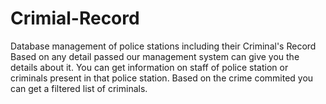 # Crimial-Record
Database management of police stations including their Criminal's Record
Based on any detail passed our management system can give you the details about it.
You can get information on staff of police station or criminals present in that police station.
Based on the crime commited you can get a filtered list of criminals.
